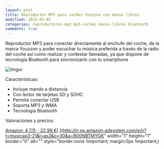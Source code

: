 ```yaml
---
layout: post
title: Reproductor MP3 para coches Youzzon con manos libres
modified: 2015-03-02
categories: reproductores-mp3 mp3-coches manos-libres bluetooth
comments: true
---
```


Reproductor MP3 para conectar directamente al enchufe del coche, de la marca Youzzon y poder escuchar tu música preferida a través de la radio del coche así como realizar y contestar llamadas, ya que dispone de tecnología Bluetooth para sincronizarlo con tu smartphone

![Imgur](http://i.imgur.com/cA0q0Si.jpg?1 "Reproductor MP3 para el coche")


Características:

 - Incluye mando a distancia
 - Con lector de tarjetas SD y SDHC
 - Permite conectar USB
 - Soporta MP3 y WMA
 - Tecnología Bluetooth


Valoraciones y precios:

[Amazon: 4,7/5 - 22,99 €](http://www.amazon.es/gp/product/B00NBTMYGK/ref=as_li_ss_tl?ie=UTF8&camp=3626&creative=24822&creativeASIN=B00NBTMYGK&linkCode=as2&tag=musicap3-21)[.](http://ir-es.amazon-adsystem.com/e/ir?t=musicap3-21&l=as2&o=30&a=B00NBTMYGK" width="1" height="1" border="0" alt="" style="border:none !important; margin:0px !important;) 
